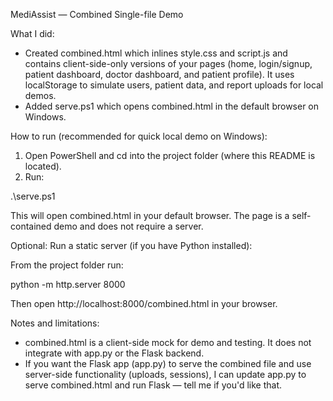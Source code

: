 MediAssist — Combined Single-file Demo

What I did:

- Created combined.html which inlines style.css and script.js and contains client-side-only versions of your pages (home, login/signup, patient dashboard, doctor dashboard, and patient profile). It uses localStorage to simulate users, patient data, and report uploads for local demos.
- Added serve.ps1 which opens combined.html in the default browser on Windows.

How to run (recommended for quick local demo on Windows):

1. Open PowerShell and cd into the project folder (where this README is located).
2. Run:

.\serve.ps1

This will open combined.html in your default browser. The page is a self-contained demo and does not require a server.

Optional: Run a static server (if you have Python installed):

From the project folder run:

python -m http.server 8000

Then open http://localhost:8000/combined.html in your browser.

Notes and limitations:

- combined.html is a client-side mock for demo and testing. It does not integrate with app.py or the Flask backend.
- If you want the Flask app (app.py) to serve the combined file and use server-side functionality (uploads, sessions), I can update app.py to serve combined.html and run Flask — tell me if you'd like that.
